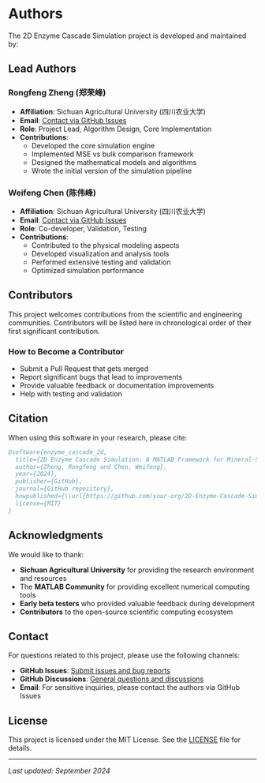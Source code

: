 # Authors

The 2D Enzyme Cascade Simulation project is developed and maintained by:

## Lead Authors

### Rongfeng Zheng (郑荣峰)
- **Affiliation**: Sichuan Agricultural University (四川农业大学)
- **Email**: [Contact via GitHub Issues](https://github.com/your-org/2D-Enzyme-Cascade-Simulation/issues)
- **Role**: Project Lead, Algorithm Design, Core Implementation
- **Contributions**:
  - Developed the core simulation engine
  - Implemented MSE vs bulk comparison framework
  - Designed the mathematical models and algorithms
  - Wrote the initial version of the simulation pipeline

### Weifeng Chen (陈伟峰)
- **Affiliation**: Sichuan Agricultural University (四川农业大学)
- **Email**: [Contact via GitHub Issues](https://github.com/your-org/2D-Enzyme-Cascade-Simulation/issues)
- **Role**: Co-developer, Validation, Testing
- **Contributions**:
  - Contributed to the physical modeling aspects
  - Developed visualization and analysis tools
  - Performed extensive testing and validation
  - Optimized simulation performance

## Contributors

This project welcomes contributions from the scientific and engineering communities.
Contributors will be listed here in chronological order of their first significant contribution.

### How to Become a Contributor
- Submit a Pull Request that gets merged
- Report significant bugs that lead to improvements
- Provide valuable feedback or documentation improvements
- Help with testing and validation

## Citation

When using this software in your research, please cite:

```bibtex
@software{enzyme_cascade_2d,
  title={2D Enzyme Cascade Simulation: A MATLAB Framework for Mineral-Surface Enzyme Localization Studies},
  author={Zheng, Rongfeng and Chen, Weifeng},
  year={2024},
  publisher={GitHub},
  journal={GitHub repository},
  howpublished={\\url{https://github.com/your-org/2D-Enzyme-Cascade-Simulation}},
  license={MIT}
}
```

## Acknowledgments

We would like to thank:

- **Sichuan Agricultural University** for providing the research environment and resources
- The **MATLAB Community** for providing excellent numerical computing tools
- **Early beta testers** who provided valuable feedback during development
- **Contributors** to the open-source scientific computing ecosystem

## Contact

For questions related to this project, please use the following channels:

- **GitHub Issues**: [Submit issues and bug reports](https://github.com/your-org/2D-Enzyme-Cascade-Simulation/issues)
- **GitHub Discussions**: [General questions and discussions](https://github.com/your-org/2D-Enzyme-Cascade-Simulation/discussions)
- **Email**: For sensitive inquiries, please contact the authors via GitHub Issues

## License

This project is licensed under the MIT License. See the [LICENSE](LICENSE) file for details.

---

*Last updated: September 2024*
